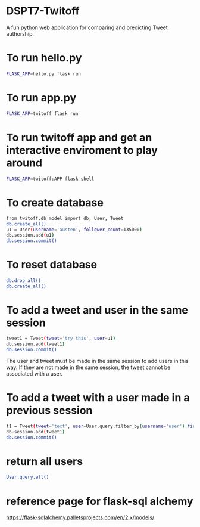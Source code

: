 # DSPT7-Twitoff
A fun python web application for comparing and predicting Tweet authorship.

# To run hello.py
```sh
FLASK_APP=hello.py flask run
```

# To run app.py
```sh
FLASK_APP=twitoff flask run
```

# To run twitoff app and get an interactive enviroment to play around
```sh
FLASK_APP=twitoff:APP flask shell
```
# To create database
```sh
from twitoff.db_model import db, User, Tweet
db.create_all()
u1 = User(username='austen', follower_count=135000)
db.session.add(u1)
db.session.commit()
```

# To reset database
```sh
db.drop_all()
db.create_all()
```

# To add a tweet and user in the same session
```sh
tweet1 = Tweet(tweet='try this', user=u1)
db.session.add(tweet1)
db.session.commit()
```
The user and tweet must be made in the same session to add users in this way. If they are not made in the same session, the tweet cannot be associated with a user.

# To add a tweet with a user made in a previous session
```sh
t1 = Tweet(tweet='text', user=User.query.filter_by(username='user').first())
db.session.add(tweet1)
db.session.commit()
```
# return all users
```sh
User.query.all()
```

# reference page for flask-sql alchemy
https://flask-sqlalchemy.palletsprojects.com/en/2.x/models/ 